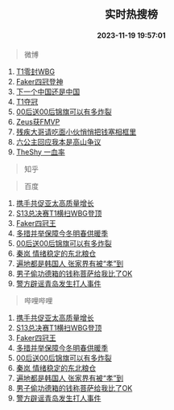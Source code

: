 <div align="center"><h2>实时热搜榜</h2><h4>2023-11-19 19:57:01</h4></div>

> 微博  

1. [T1零封WBG](https://s.weibo.com/weibo?q=T1%E9%9B%B6%E5%B0%81WBG&t=31&band_rank=1&Refer=top)<br />
2. [Faker四冠登神](https://s.weibo.com/weibo?q=%23Faker%E5%9B%9B%E5%86%A0%E7%99%BB%E7%A5%9E%23&t=31&band_rank=2&Refer=top)<br />
3. [下一个中国还是中国](https://s.weibo.com/weibo?q=%23%E4%B8%8B%E4%B8%80%E4%B8%AA%E4%B8%AD%E5%9B%BD%E8%BF%98%E6%98%AF%E4%B8%AD%E5%9B%BD%23&t=31&band_rank=3&Refer=top)<br />
4. [T1夺冠](https://s.weibo.com/weibo?q=%23T1%E5%A4%BA%E5%86%A0%23&t=31&band_rank=4&Refer=top)<br />
5. [00后送00后锦旗可以有多炸裂](https://s.weibo.com/weibo?q=%2300%E5%90%8E%E9%80%8100%E5%90%8E%E9%94%A6%E6%97%97%E5%8F%AF%E4%BB%A5%E6%9C%89%E5%A4%9A%E7%82%B8%E8%A3%82%23&t=31&band_rank=5&Refer=top)<br />
6. [Zeus获FMVP](https://s.weibo.com/weibo?q=%23Zeus%E8%8E%B7FMVP%23&t=31&band_rank=6&Refer=top)<br />
7. [残疾大哥请吃面小伙悄悄把钱塞相框里](https://s.weibo.com/weibo?q=%23%E6%AE%8B%E7%96%BE%E5%A4%A7%E5%93%A5%E8%AF%B7%E5%90%83%E9%9D%A2%E5%B0%8F%E4%BC%99%E6%82%84%E6%82%84%E6%8A%8A%E9%92%B1%E5%A1%9E%E7%9B%B8%E6%A1%86%E9%87%8C%23&t=31&band_rank=7&Refer=top)<br />
8. [六公主回应我本是高山争议](https://s.weibo.com/weibo?q=%23%E5%85%AD%E5%85%AC%E4%B8%BB%E5%9B%9E%E5%BA%94%E6%88%91%E6%9C%AC%E6%98%AF%E9%AB%98%E5%B1%B1%E4%BA%89%E8%AE%AE%23&t=31&band_rank=8&Refer=top)<br />
9. [TheShy 一血率](https://s.weibo.com/weibo?q=TheShy%20%E4%B8%80%E8%A1%80%E7%8E%87&t=31&band_rank=9&Refer=top)<br />

> 知乎  


> 百度  

1. [携手共促亚太高质量增长](https://www.baidu.com/s?wd=%E6%90%BA%E6%89%8B%E5%85%B1%E4%BF%83%E4%BA%9A%E5%A4%AA%E9%AB%98%E8%B4%A8%E9%87%8F%E5%A2%9E%E9%95%BF&sa=fyb_news&rsv_dl=fyb_news)<br />
2. [S13总决赛T1横扫WBG登顶](https://www.baidu.com/s?wd=S13%E6%80%BB%E5%86%B3%E8%B5%9BT1%E6%A8%AA%E6%89%ABWBG%E7%99%BB%E9%A1%B6&sa=fyb_news&rsv_dl=fyb_news)<br />
3. [Faker四冠王](https://www.baidu.com/s?wd=Faker%E5%9B%9B%E5%86%A0%E7%8E%8B&sa=fyb_news&rsv_dl=fyb_news)<br />
4. [多措并举保障今冬明春供暖季](https://www.baidu.com/s?wd=%E5%A4%9A%E6%8E%AA%E5%B9%B6%E4%B8%BE%E4%BF%9D%E9%9A%9C%E4%BB%8A%E5%86%AC%E6%98%8E%E6%98%A5%E4%BE%9B%E6%9A%96%E5%AD%A3&sa=fyb_news&rsv_dl=fyb_news)<br />
5. [00后送00后锦旗可以有多炸裂](https://www.baidu.com/s?wd=00%E5%90%8E%E9%80%8100%E5%90%8E%E9%94%A6%E6%97%97%E5%8F%AF%E4%BB%A5%E6%9C%89%E5%A4%9A%E7%82%B8%E8%A3%82&sa=fyb_news&rsv_dl=fyb_news)<br />
6. [秦岚 情绪稳定的东北粮仓](https://www.baidu.com/s?wd=%E7%A7%A6%E5%B2%9A+%E6%83%85%E7%BB%AA%E7%A8%B3%E5%AE%9A%E7%9A%84%E4%B8%9C%E5%8C%97%E7%B2%AE%E4%BB%93&sa=fyb_news&rsv_dl=fyb_news)<br />
7. [遍地都是韩国人 张家界有被“孝”到](https://www.baidu.com/s?wd=%E9%81%8D%E5%9C%B0%E9%83%BD%E6%98%AF%E9%9F%A9%E5%9B%BD%E4%BA%BA+%E5%BC%A0%E5%AE%B6%E7%95%8C%E6%9C%89%E8%A2%AB%E2%80%9C%E5%AD%9D%E2%80%9D%E5%88%B0&sa=fyb_news&rsv_dl=fyb_news)<br />
8. [男子偷功德箱的钱称菩萨给我比了OK](https://www.baidu.com/s?wd=%E7%94%B7%E5%AD%90%E5%81%B7%E5%8A%9F%E5%BE%B7%E7%AE%B1%E7%9A%84%E9%92%B1%E7%A7%B0%E8%8F%A9%E8%90%A8%E7%BB%99%E6%88%91%E6%AF%94%E4%BA%86OK&sa=fyb_news&rsv_dl=fyb_news)<br />
9. [警方辟谣青岛发生打人事件](https://www.baidu.com/s?wd=%E8%AD%A6%E6%96%B9%E8%BE%9F%E8%B0%A3%E9%9D%92%E5%B2%9B%E5%8F%91%E7%94%9F%E6%89%93%E4%BA%BA%E4%BA%8B%E4%BB%B6&sa=fyb_news&rsv_dl=fyb_news)<br />

> 哔哩哔哩  

1. [携手共促亚太高质量增长](https://www.baidu.com/s?wd=%E6%90%BA%E6%89%8B%E5%85%B1%E4%BF%83%E4%BA%9A%E5%A4%AA%E9%AB%98%E8%B4%A8%E9%87%8F%E5%A2%9E%E9%95%BF&sa=fyb_news&rsv_dl=fyb_news)<br />
2. [S13总决赛T1横扫WBG登顶](https://www.baidu.com/s?wd=S13%E6%80%BB%E5%86%B3%E8%B5%9BT1%E6%A8%AA%E6%89%ABWBG%E7%99%BB%E9%A1%B6&sa=fyb_news&rsv_dl=fyb_news)<br />
3. [Faker四冠王](https://www.baidu.com/s?wd=Faker%E5%9B%9B%E5%86%A0%E7%8E%8B&sa=fyb_news&rsv_dl=fyb_news)<br />
4. [多措并举保障今冬明春供暖季](https://www.baidu.com/s?wd=%E5%A4%9A%E6%8E%AA%E5%B9%B6%E4%B8%BE%E4%BF%9D%E9%9A%9C%E4%BB%8A%E5%86%AC%E6%98%8E%E6%98%A5%E4%BE%9B%E6%9A%96%E5%AD%A3&sa=fyb_news&rsv_dl=fyb_news)<br />
5. [00后送00后锦旗可以有多炸裂](https://www.baidu.com/s?wd=00%E5%90%8E%E9%80%8100%E5%90%8E%E9%94%A6%E6%97%97%E5%8F%AF%E4%BB%A5%E6%9C%89%E5%A4%9A%E7%82%B8%E8%A3%82&sa=fyb_news&rsv_dl=fyb_news)<br />
6. [秦岚 情绪稳定的东北粮仓](https://www.baidu.com/s?wd=%E7%A7%A6%E5%B2%9A+%E6%83%85%E7%BB%AA%E7%A8%B3%E5%AE%9A%E7%9A%84%E4%B8%9C%E5%8C%97%E7%B2%AE%E4%BB%93&sa=fyb_news&rsv_dl=fyb_news)<br />
7. [遍地都是韩国人 张家界有被“孝”到](https://www.baidu.com/s?wd=%E9%81%8D%E5%9C%B0%E9%83%BD%E6%98%AF%E9%9F%A9%E5%9B%BD%E4%BA%BA+%E5%BC%A0%E5%AE%B6%E7%95%8C%E6%9C%89%E8%A2%AB%E2%80%9C%E5%AD%9D%E2%80%9D%E5%88%B0&sa=fyb_news&rsv_dl=fyb_news)<br />
8. [男子偷功德箱的钱称菩萨给我比了OK](https://www.baidu.com/s?wd=%E7%94%B7%E5%AD%90%E5%81%B7%E5%8A%9F%E5%BE%B7%E7%AE%B1%E7%9A%84%E9%92%B1%E7%A7%B0%E8%8F%A9%E8%90%A8%E7%BB%99%E6%88%91%E6%AF%94%E4%BA%86OK&sa=fyb_news&rsv_dl=fyb_news)<br />
9. [警方辟谣青岛发生打人事件](https://www.baidu.com/s?wd=%E8%AD%A6%E6%96%B9%E8%BE%9F%E8%B0%A3%E9%9D%92%E5%B2%9B%E5%8F%91%E7%94%9F%E6%89%93%E4%BA%BA%E4%BA%8B%E4%BB%B6&sa=fyb_news&rsv_dl=fyb_news)<br />
